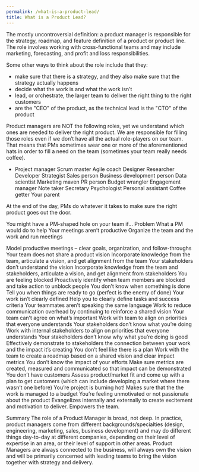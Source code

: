 ```yaml
---
permalink: /what-is-a-product-lead/
title: What is a Product Lead?
---
```


The mostly uncontroversial definition: a product manager is responsible for the strategy, roadmap, and feature definition of a product or product line. The role involves working with cross-functional teams and may include marketing, forecasting, and profit and loss responsibilities.

Some other ways to think about the role include that they:

- make sure that there is a strategy, and they also make sure that the strategy actually happens
- decide what the work is and what the work isn’t
- lead, or orchestrate, the larger team to deliver the right thing to the right customers
- are the "CEO" of the product, as the technical lead is the "CTO" of the product

Product managers are NOT the following roles, yet we understand which ones are needed to deliver the right product. We are responsible for filling those roles even if we don’t have all the actual role-players on our team. That means that PMs sometimes wear one or more of the aforementioned hats in order to fill a need on the team (sometimes your team really needs coffee).
- Project manager
Scrum master
Agile coach
Designer
Researcher
Developer
Strategist
Sales person
Business development person 
Data scientist
Marketing maven
PR person
Budget wrangler
Engagement manager
Note taker
Secretary
Psychologist
Personal assistant
Coffee getter
Your parent

At the end of the day, PMs do whatever it takes to make sure the right product goes out the door.


You might have a PM-shaped hole on your team if...
Problem
What a PM would do to help
Your meetings aren’t productive
Organize the team and the work and run meetings

Model productive meetings – clear goals, organization, and follow-throughs
Your team does not share a product vision
Incorporate knowledge from the team, articulate a vision, and get alignment from the team
Your stakeholders don’t understand the vision
Incorporate knowledge from the team and stakeholders, articulate a vision, and get alignment from stakeholders
You are feeling blocked
Proactively identify when team members are blocked and take action to unblock people
You don’t know when something is done
Tell you when things are ready to go (perfect is the enemy of done)
Your work isn’t clearly defined
Help you to clearly define tasks and success criteria
Your teammates aren’t speaking the same language
Work to reduce communication overhead by continuing to reinforce a shared vision
Your team can’t agree on what’s important
Work with team to align on priorities that everyone understands
Your stakeholders don’t know what you’re doing
Work with internal stakeholders to align on priorities that everyone understands
Your stakeholders don’t know why what you’re doing is good
Effectively demonstrate to stakeholders the connection between your work and the impact it’s creating
You don’t feel like there is a plan
Work with the team to create a roadmap based on a shared vision and clear impact metrics
You don’t know the impact of your efforts
Make sure metrics are created, measured and communicated so that impact can be demonstrated
You don’t have customers
Assess product/market fit and come up with a plan to get customers (which can include developing a market where there wasn’t one before)
You’re project is burning hot!
Makes sure that the the work is managed to a budget
You’re feeling unmotivated or not passionate about the product
Evangelizes internally and externally to create excitement and motivation to deliver. Empowers the team.


Summary
The role of a Product Manager is broad, not deep. In practice, product managers come from different backgrounds/specialties (design, engineering, marketing, sales, business development) and may do different things day-to-day at different companies, depending on their level of expertise in an area, or their level of support in other areas. Product Managers are always connected to the business, will always own the vision and will be primarily concerned with leading teams to bring the vision together with strategy and delivery. 

